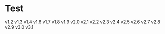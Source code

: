 # Test 
  v1.2
  v1.3
  v1.4
  v1.6
  v1.7
  v1.8
  v1.9
  v2.0
  v2.1
  v2.2
  v2.3
  v2.4
  v2.5
  v2.6
  v2.7
  v2.8
  v2.9
  v3.0
  v3.1
